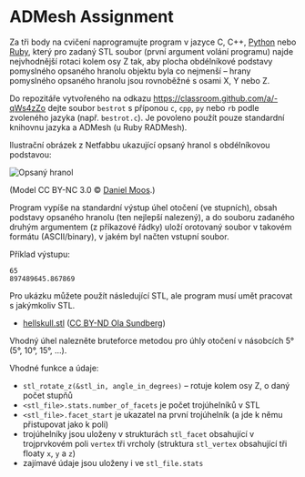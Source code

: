 # ADMesh Assignment

Za tři body na cvičení naprogramujte program v jazyce C, C++,
[Python](https://pypi.org/project/admesh/) nebo
[Ruby](https://rubygems.org/gems/radmesh/),
který pro zadaný STL soubor (první argument volání programu) najde nejvhodnější
rotaci kolem osy Z tak, aby plocha obdélníkové podstavy pomyslného opsaného
hranolu objektu byla co nejmenší – hrany pomyslného opsaného hranolu jsou
rovnoběžné s osami X, Y nebo Z.

Do repozitáře vytvořeného na odkazu https://classroom.github.com/a/-qWs4zZo
dejte soubor `bestrot` s příponou `c`, `cpp`, `py` nebo `rb` podle zvoleného
jazyka (např. `bestrot.c`). Je povoleno použít pouze standardní knihovnu jazyka
a ADMesh (u Ruby RADMesh).

Ilustrační obrázek z Netfabbu ukazující opsaný hranol s obdélníkovou podstavou:

![Opsaný hranol](boundingbox.png)

(Model CC BY-NC 3.0 © [Daniel Moos](https://www.thingiverse.com/thing:50212).)

Program vypíše na standardní výstup úhel otočení (ve stupních), obsah podstavy
opsaného hranolu (ten nejlepší nalezený), a do souboru zadaného druhým
argumentem (z příkazové řádky) uloží orotovaný soubor v takovém formátu
(ASCII/binary), v jakém byl načten
vstupní soubor.

Příklad výstupu:

```
65
897489645.867869
```

Pro ukázku můžete použít následující STL, ale program musí umět pracovat s jakýmkoliv STL.

  * [hellskull.stl](hellskull.stl) ([CC BY-ND Ola Sundberg](https://www.thingiverse.com/thing:479949))

Vhodný úhel nalezněte bruteforce metodou pro úhly otočení v násobcích 5°
(5°, 10°, 15°, ...).

Vhodné funkce a údaje:

  * `stl_rotate_z(&stl_in, angle_in_degrees)` – rotuje kolem osy Z, o daný počet stupňů
  * `<stl_file>.stats.number_of_facets` je počet trojúhelníků v STL
  * `<stl_file>.facet_start` je ukazatel na první trojúhelník (a jde k němu přistupovat jako k poli)
  * trojúhelníky jsou uloženy v strukturách `stl_facet` obsahující v trojprvkovém poli `vertex` tři vrcholy (struktura `stl_vertex` obsahující tři floaty `x`, `y` a `z`)
  * zajímavé údaje jsou uloženy i ve `stl_file.stats`
